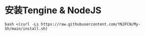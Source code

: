 # 安装Tengine & NodeJS

```
bash <(curl -Ls https://raw.githubusercontent.com/YNJFCN/My-Sh/main/install.sh)
```
